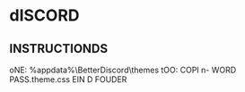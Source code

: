 # dISCORD
## INSTRUCTIONDS

oNE: %appdata%\BetterDiscord\themes
tOO: COPI n- WORD PASS.theme.css EIN D FOUDER
